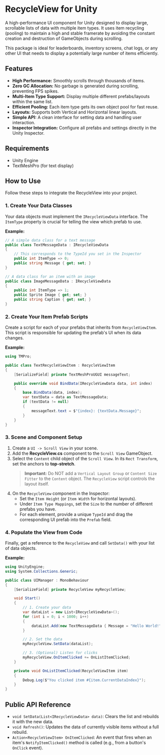 # RecycleView for Unity

A high-performance UI component for Unity designed to display large, scrollable lists of data with multiple item types. It uses item recycling (pooling) to maintain a high and stable framerate by avoiding the constant creation and destruction of GameObjects during scrolling.

This package is ideal for leaderboards, inventory screens, chat logs, or any other UI that needs to display a potentially large number of items efficiently.

## Features

- **High Performance:** Smoothly scrolls through thousands of items.
- **Zero GC Allocation:** No garbage is generated during scrolling, preventing FPS spikes.
- **Multi-Item Type Support:** Display multiple different prefabs/layouts within the same list.
- **Efficient Pooling:** Each item type gets its own object pool for fast reuse.
- **Layouts:** Supports both Vertical and Horizontal linear layouts.
- **Simple API:** A clean interface for setting data and handling user interaction.
- **Inspector Integration:** Configure all prefabs and settings directly in the Unity Inspector.

## Requirements

- Unity Engine
- TextMeshPro (for text display)

## How to Use

Follow these steps to integrate the RecycleView into your project.

### 1. Create Your Data Classes

Your data objects must implement the `IRecycleViewData` interface. The `ItemType` property is crucial for telling the view which prefab to use.

**Example:**
```csharp
// A simple data class for a text message
public class TextMessageData : IRecycleViewData
{
    // This corresponds to the TypeId you set in the Inspector
    public int ItemType => 0; 
    public string Message { get; set; }
}

// A data class for an item with an image
public class ImageMessageData : IRecycleViewData
{
    public int ItemType => 1; 
    public Sprite Image { get; set; }
    public string Caption { get; set; }
}
```

### 2. Create Your Item Prefab Scripts

Create a script for each of your prefabs that inherits from `RecycleViewItem`. This script is responsible for updating the prefab's UI when its data changes.

**Example:**
```csharp
using TMPro;

public class TextRecycleViewItem : RecycleViewItem
{
    [SerializeField] private TextMeshProUGUI messageText;

    public override void BindData(IRecycleViewData data, int index)
    {
        base.BindData(data, index); 
        var textData = data as TextMessageData;
        if (textData != null)
        {
            messageText.text = $"{index}: {textData.Message}";
        }
    }
}
```

### 3. Scene and Component Setup

1.  Create a `UI -> Scroll View` in your scene.
2.  Add the **RecycleView.cs** component to the `Scroll View` GameObject.
3.  Select the `Content` child object of the `Scroll View`. In its `Rect Transform`, set the anchors to **top-stretch**.
    > **Important:** Do NOT add a `Vertical Layout Group` or `Content Size Fitter` to the `Content` object. The `RecycleView` script controls the layout itself.
4.  On the `RecycleView` component in the Inspector:
    *   Set the `Item Height` (or `Item Width` for horizontal layouts).
    *   Under `Item Type Mappings`, set the `Size` to the number of different prefabs you have.
    *   For each element, provide a unique `TypeId` and drag the corresponding UI prefab into the `Prefab` field.

### 4. Populate the View from Code

Finally, get a reference to the `RecycleView` and call `SetData()` with your list of data objects.

**Example:**
```csharp
using UnityEngine;
using System.Collections.Generic;

public class UIManager : MonoBehaviour
{
    [SerializeField] private RecycleView myRecycleView;

    void Start()
    {
        // 1. Create your data
        var dataList = new List<IRecycleViewData>();
        for (int i = 0; i < 1000; i++)
        {
            dataList.Add(new TextMessageData { Message = "Hello World!" });
        }

        // 2. Set the data
        myRecycleView.SetData(dataList);

        // 3. (Optional) Listen for clicks
        myRecycleView.OnItemClicked += OnListItemClicked;
    }

    private void OnListItemClicked(RecycleViewItem item)
    {
        Debug.Log($"You clicked item #{item.CurrentDataIndex}");
    }
}
```

## Public API Reference

- `void SetData(List<IRecycleViewData> data)`: Clears the list and rebuilds it with the new data.
- `void Refresh()`: Updates the data of currently visible items without a full rebuild.
- `Action<RecycleViewItem> OnItemClicked`: An event that fires when an item's `NotifyItemClicked()` method is called (e.g., from a button's `OnClick` event).
